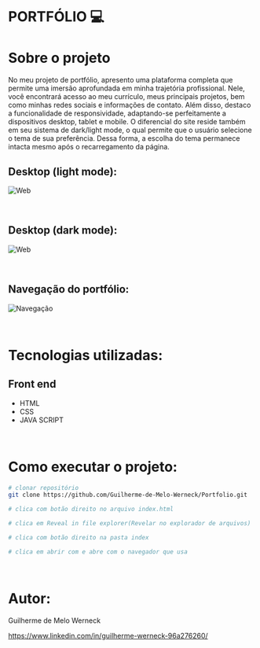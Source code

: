 # PORTFÓLIO :computer:

# Sobre o projeto
No meu projeto de portfólio, apresento uma plataforma completa que permite uma imersão aprofundada em minha trajetória profissional. Nele, 
você encontrará acesso ao meu currículo, meus principais projetos, bem como minhas redes sociais e informações de contato. Além disso, 
destaco a funcionalidade de responsividade, adaptando-se perfeitamente a dispositivos desktop, tablet e mobile. O diferencial do site 
reside também em seu sistema de dark/light mode, o qual permite que o usuário selecione o tema de sua preferência. Dessa forma, a escolha do tema permanece 
intacta mesmo após o recarregamento da página.
<br>

## Desktop (light mode):
![Web](https://lh3.googleusercontent.com/pw/AIL4fc-2SsIwoP_zmsZAzpKQQ-agH8wocqFGrgJBhqykv7k83MPMBUfI3IMTgnVA3ekiWgrE0lrSZDm584v11UL9YkntocXHMwhN2DmWbPlpTNFFSPpr0UtUeRy-7d4qENb7NvsOr5lk2WATOvRRe9QTbfy7lakTZRUqR52hH48HgZMGN5SnunVXH5qmj7uoGL3RlfwGYDvuoPXsHhye46n4tY5WIJbDAuCzaxhlwvZPJAFz8PVAFzpmtZIAjWqIOs-bpJScGtZfTSwlEBXqe4_5d8DUGUrXNtT_EhypH0u-IfktkR-gbH3GGmxYc6rg4Q3_AFCMJyg0XBm5rHtt96-npWaOHJWjo-F8g-dAH7VvgmYAN0jIMfbL7Mkb7GpXA7lJ6r8Hat_8KWPwx5HZTQA4RaAtvE9aW1oTo0GjUVhCXcouMx3GWv_Eh8ECvnmeJqYsb4gCqS6akiaas1BRAI8-3kQw-y5ZSUFBdXgQXkPMQmFb2fkPyDPVI-Du1WllAqCXqCvuZaTsVphIoHRINVGYpSISLOC5XpdrQINT74A_3l9tDp--iP-J5xxUaRpIk9Y8viZfWRxlADBMR9juQlQINb06C_5ctRBItV9aWnhOy2AxmZHJKAY1aPa2gCBRR_ccBLpGjGneH_s9Po-AM3VcNyEbJSsyGI-47fyOEFPggAqL3YLbOaLvSE6CyE_uCBqxGL1FKCq_BXcz5dJjVp5ExJ9xsmI5w-vqBoImbyzCQhW-wBc9mRLCFwnScvzwvf214HuVtTuj24XgBjVo7QPcMvSSlrCE4E0By9uv0TqP1YgInGZcJfqPQeYfOQahcm7-2sxzA57OF7H069rCD-0bDwqsoixlIbzfMHq5zv8BhfQQXLeU7azfKEFdX1IlAp5JnKO--KYhtkE3o9sEnGKbCQ=w1847-h886-s-no?authuser=0)

<br>

## Desktop (dark mode):
![Web](https://lh3.googleusercontent.com/pw/AIL4fc9GPNlljXEQYlzOXhkZ_lklYg4wpEBZEvofClJsw0zl_q_ATn0pCME1HqkuE0H1wvhAf_V8ZnKeyfPYReTZfD3JCTt7LtWysdhAd7sexQ3O9Dbrnp4lcUmFgA9MsvmgNV3akKkAKJd3nla4deYt7qkhSvOP0slfQ7jtH0fuhcHR-G3OTup40en9M0XYbklOY8ieKHpRNGKzT8vycX6D_iTvk9H59GB6QIEazVHeymoGjeBpzckbPjNRw8nT8Zcn0rejK_7zVnucKBQcyQca7FuzAIf6BmpJ6C2C1nc54OEmiCVT2SQf94D-62KaUV2OJra1sdKB0oaTheEbOto1j-Y7hJCC6-qLkDnY0v6VN3xq29H5A3ipdwI1H-4oM8Q4wGHwzECmtxfv5pgAEwlcdTmZUUXL9IJVCWcI2E0nqnmL7qL-sZcsDvJcaGRJdS97ifdmWxNcXROdef57f_ry27ezGEvME3kBUMWnG6wSBDhXT_qMjpRT11dp4t3Cv7yK1zbTvtP4Dh3uZxPgFnxtKALOORFL-XdRYql1_iM4jK7mfV8GqQJo8l-6Rp355XuQAIJ6I3ncPUrENb9JfKi9Robg1_9n2uOHWGZ6O7-vGRp_Ou3sWFE0WmBh_1CDYYiijvACFIqp9Deieuw_XwHfgxa2cB-mbvH7dAd8zIZXtjLtAq2fTG5PMLjDpp0jzPnzuEiMJ55mVFQHxtDw2z1s6Gjo39shkIYSEBqijO25v_NKS0fKn6PwfpmEc7oXdRQ0O5_U6-4u6ByqbQYkQ4iw5TMYGTg9CxUYEgrwnG2ElnnpPD4lCWlUfo71FQ52cv5RCU00DbFIlvuo3SsTzx1WSOmvHvcdLjlk-Yvhky1WoggkJtbStMtKsbJdylC1EW2q3MQNphNm2tVMMRLuVtdFPw=w1817-h890-s-no?authuser=0)

<br>

## Navegação do portfólio:
![Navegação](https://lh3.googleusercontent.com/pw/AIL4fc978zadzU7idKUlWz283UX7RucMynryvUvh80jzNxX1q8B02w3nz3RXkxQLJSRqAmH-Ewr971GYlRAzvebhMl9GR8EmK5t5W_yEzAo6j3R_Tpotu7INlOpZuRw91ymK7LQALplEM2w1wq6QJjOO-4DxQku_RclWSAAfH-EPp4ONKiRxEySNLtmG-uKTVBg-tO_ayTJxCEpD8ZUuBCkGwE0-FZ5F_OFluylRPDG7JlESqwpfXp_PdYDJrac8FJBjk7ZHeB1A6uh8SKVNwZ1ksUTGrtVMZsTajKZ1yx4uDLY28AYX8cN2Zs5r7LSuqz45xCpcdsYrZdQzZF41mex6OcReR4l_AJ77WsgWM0ty2jfokTfSbBilFrsfEIdqUayj6kujC2cqiLV7XZxgxm-IPt3l5U7spnpxrrJqOGS63i9HJyIcFMur86PyH2BN1nugxaXb5gyqABE0e73nnXB0P-i8edUX8_F1LtaTrepzpWe4DzZ8vyMpg7Loi70PWYJwvTrlzKB8EWEgBltCUxUfaNBSufDCSd0x9Ai82m1s-VnIUw76x0c1AYrLfM5Ujpw_kwShtvatVL7Ccy3_9d9uZSY78GZE5JqTP8akoI7R3Cwx7SgWI7OeC12awTznbhP5b0LwzyT_F_hHV6BGqJHB2OUuHbCkasBtl08exr086ZAUSaYZUxf1sd9geJ_tnHu-n8wnMB-fTwc2MewWVLwIvz8wn4wYHA-K_f0tvvaNsF1NvZua0yT47ICJ0uQo4HEvCuzoqxiE6Bv6L5JIxxZvNrwPOgd-eyYdrgSF_8Y_O-_jIyFU-Qi8xjODFeZOeAGYg5gb1ujT6g0CUEYIdWg_UOEkMjRZMSqGAvq443pct4G-nWvWNScD9A7Bk5AUlSZBNl5aCewy6n3BHu7OP9T04Q=w157-h698-s-no?authuser=0)

<br>

# Tecnologias utilizadas:

## Front end
- HTML
- CSS
- JAVA SCRIPT

<br>

# Como executar o projeto:

```bash
# clonar repositório
git clone https://github.com/Guilherme-de-Melo-Werneck/Portfolio.git

# clica com botão direito no arquivo index.html

# clica em Reveal in file explorer(Revelar no explorador de arquivos)

# clica com botão direito na pasta index

# clica em abrir com e abre com o navegador que usa

```
<br>

# Autor:

Guilherme de Melo Werneck

https://www.linkedin.com/in/guilherme-werneck-96a276260/
